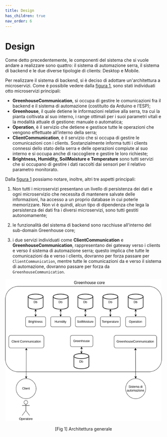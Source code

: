 ```yaml
---
title: Design
has_children: true
nav_order: 6
---
```


# Design

Come detto precedentemente, le componenti del sistema che si vuole andare a realizzare sono quattro: il sistema di automazione serra, il sistema di backend e le due diverse tipologie di clients: Desktop e Mobile.

Per realizzare il sistema di backend, si è deciso di adottare un'architettura a microservizi. Come è possibile vedere dalla <a href="#fig1">figura 1</a>, sono stati individuati otto microservizi principali:

- **GreenhouseCommunication**, si occupa di gestire le comunicazioni fra il backend e il sistema di automazione (costituito da Arduino e l’ESP);
- **Greenhouse**, il quale detiene le informazioni relative alla serra, tra cui la pianta coltivata al suo interno, i range ottimali per i suoi parametri vitali e la modalità attuale di gestione: manuale o automatica;
- **Operation**, è il servizio che detiene e gestisce tutte le operazioni che vengono effettuate all’interno della serra;
- **ClientCommunication**, è il servizio che si occupa di gestire le comunicazioni con i clients. Sostanzialmente informa tutti i clients connessi dello stato della serra e delle operazioni compiute al suo interno e si occupa anche di raccogliere e gestire le loro richieste;
- **Brightness, Humidity, SoilMoisture e Temperature** sono tutti servizi che si occupano di gestire i dati raccolti dai sensori per il relativo parametro monitorato.

Dalla <a href="#fig1">figura 1</a> possiamo notare, inoltre, altri tre aspetti principali:

1. Non tutti i microservizi presentano un livello di persistenza dei dati e ogni microservizio che necessita di mantenere salvate delle informazioni, ha accesso a un proprio database in cui poterle memorizzare. Non vi è quindi, alcun tipo di dipendenza che lega la persistenza dei dati fra i diversi microservizi, sono tutti gestiti autonomamente;

2. le funzionalità del sistema di backend sono racchiuse all'interno del sub-domain Greenhouse core;

3. i due servizi individuati come **ClientCommunication** e **GreenhouseCommunication**, rappresentano dei gateway verso i clients e verso il sistema di automazione serra; questo implica che tutte le comunicazioni da e verso i clients, dovranno per forza passare per `ClientCommunication`, mentre tutte le comunicazioni da e verso il sistema di automazione, dovranno passare per forza da `GreenhouseCommunication`. 

<div align="center">
<img src="img/architettura.png" alt="architettura generale" id="fig1">
 <p align="center">[Fig 1] Architettura generale</p>
</div>